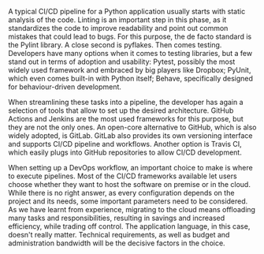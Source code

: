 A typical CI/CD pipeline for a Python application usually starts with static analysis of the code. Linting is an important step in this phase, as it standardizes the code to improve readability and point out common mistakes that could lead to bugs. 
For this purpose, the de facto standard is the Pylint library. A close second is pyflakes.
Then comes testing. Developers have many options when it comes to testing libraries, but a few stand out in terms of adoption and usability: Pytest, possibly the most widely used framework and embraced by big players like Dropbox; PyUnit, which even comes built-in with Python itself; Behave, specifically designed for behaviour-driven development.

When streamlining these tasks into a pipeline, the developer has again a selection of tools that allow to set up the desired architecture.
GitHub Actions and Jenkins are the most used frameworks for this purpose, but they are not the only ones.
An open-core alternative to GitHub, which is also widely adopted, is GitLab. GitLab also provides its own versioning interface and supports CI/CD pipeline and workflows.
Another option is Travis CI, which easily plugs into GitHub repositories to allow CI/CD development.

When setting up a DevOps workflow, an important choice to make is where to execute pipelines. 
Most of the CI/CD frameworks available let users choose whether they want to host the software on premise or in the cloud. 
While there is no right answer, as every configuration depends on the project and its needs, some important parameters need to be considered. 
As we have learnt from experience, migrating to the cloud means offloading many tasks and responsibilities, resulting in savings and increased efficiency, while trading off control.
The application language, in this case, doesn't really matter. 
Technical requirements, as well as budget and administration bandwidth will be the decisive factors in the choice.
